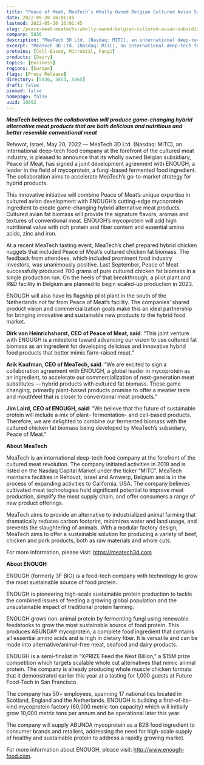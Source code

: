 ```yaml
---
title: "Peace of Meat, MeaTech’s Wholly Owned Belgian Cultured Avian Subsidiary Signs Strategic Agreement with ENOUGH, a Leader in the Field of Mycoprotein, to Accelerate Commercialization"
date: 2022-05-20 16:01:45
lastmod: 2022-05-20 16:01:45
slug: /peace-meat-meatechs-wholly-owned-belgian-cultured-avian-subsidiary-signs-strategic
company: 5836
description: "MeaTech 3D Ltd. (Nasdaq: MITC), an international deep-tech food company at the forefront of the cultured meat industry, is pleased to announce that its wholly owned Belgian subsidiary, Peace of Meat, has signed a joint development agreement with ENOUGH, a leader in the field of mycoprotein, a fungi-based fermented food ingredient."
excerpt: "MeaTech 3D Ltd. (Nasdaq: MITC), an international deep-tech food company at the forefront of the cultured meat industry, is pleased to announce that its wholly owned Belgian subsidiary, Peace of Meat, has signed a joint development agreement with ENOUGH, a leader in the field of mycoprotein, a fungi-based fermented food ingredient."
proteins: [Cell-Based, Microbial, Fungi]
products: [Dairy]
topics: [Business]
regions: [Europe]
flags: [Press Release]
directory: [5836, 5853, 5865]
draft: false
pinned: false
homepage: false
uuid: 10892
---
```

<p><em><strong>MeaTech believes the collaboration will produce game-changing hybrid alternative meat products that are both delicious and nutritious and better resemble conventional meat</strong></em></p>
<p>Rehovot, Israel, May 20, 2022 — MeaTech 3D Ltd. (Nasdaq: MITC), an international deep-tech food company at the forefront of the cultured meat industry, is pleased to announce that its wholly owned Belgian subsidiary, Peace of Meat, has signed a joint development agreement with ENOUGH, a leader in the field of mycoprotein, a fungi-based fermented food ingredient. The collaboration aims to accelerate MeaTech’s go-to-market strategy for hybrid products.</p>
<p>This innovative initiative will combine Peace of Meat’s unique expertise in cultured avian development with ENOUGH’s cutting-edge mycoprotein ingredient to create game-changing hybrid alternative meat products. Cultured avian fat biomass will provide the signature flavors, aromas and textures of conventional meat. ENOUGH’s mycoprotein will add high nutritional value with rich protein and fiber content and essential amino acids, zinc and iron.</p>
<p>At a recent MeaTech tasting event, MeaTech’s chef prepared hybrid chicken nuggets that included Peace of Meat’s cultured chicken fat biomass. The feedback from attendees, which included prominent food industry investors, was unanimously positive. Last September, Peace of Meat successfully produced 700 grams of pure cultured chicken fat biomass in a single production run. On the heels of that breakthrough, a pilot plant and R&D facility in Belgium are planned to begin scaled-up production in 2023.</p>
<p>ENOUGH will also have its flagship pilot plant in the south of the Netherlands not far from Peace of Meat’s facility. The companies’ shared product vision and commercialization goals make this an ideal partnership for bringing innovative and sustainable new products to the hybrid food market.</p>
<p><strong>Dirk von Heinrichshorst, CEO of Peace of Meat, said</strong>: “This joint venture with ENOUGH is a milestone toward advancing our vision to use cultured fat biomass as an ingredient for developing delicious and innovative hybrid food products that better mimic farm-raised meat.”</p>
<p><strong>Arik Kaufman, CEO of MeaTech, said</strong>: “We are excited to sign a collaboration agreement with ENOUGH, a global leader in mycoprotein as an ingredient, to accelerate our commercialization of next-generation meat substitutes — hybrid products with cultured fat biomass. These game changing, primarily plant-based products promise to offer a meatier taste and mouthfeel that is closer to conventional meat products.”</p>
<p><strong>Jim Laird, CEO of ENOUGH, said</strong>: “We believe that the future of sustainable protein will include a mix of plant- fermentation- and cell-based products. Therefore, we are delighted to combine our fermented biomass with the cultured chicken fat biomass being developed by MeaTech’s subsidiary, Peace of Meat.”</p>
<p><strong>About MeaTech</strong></p>
<p>MeaTech is an international deep-tech food company at the forefront of the cultured meat revolution. The company initiated activities in 2019 and is listed on the Nasdaq Capital Market under the ticker “MITC”. MeaTech maintains facilities in Rehovot, Israel and Antwerp, Belgium and is in the process of expanding activities to California, USA. The company believes cultivated meat technologies hold significant potential to improve meat production, simplify the meat supply chain, and offer consumers a range of new product offerings.</p>
<p>MeaTech aims to provide an alternative to industrialized animal farming that dramatically reduces carbon footprint, minimizes water and land usage, and prevents the slaughtering of animals. With a modular factory design, MeaTech aims to offer a sustainable solution for producing a variety of beef, chicken and pork products, both as raw materials and whole cuts.</p>
<p>For more information, please visit: <a href="https://meatech3d.com">https://meatech3d.com</a></p>
<p><strong>About ENOUGH</strong></p>
<p>ENOUGH (formerly 3F BIO) is a food-tech company with technology to grow the most sustainable source of food protein.</p>
<p>ENOUGH is pioneering high-scale sustainable protein production to tackle the combined issues of feeding a growing global population and the unsustainable impact of traditional protein farming.</p>
<p>ENOUGH grows non-animal protein by fermenting fungi using renewable feedstocks to grow the most sustainable source of food protein. This produces ABUNDA® mycoprotein, a complete food ingredient that contains all essential amino acids and is high in dietary fiber. It is versatile and can be made into alternative/animal-free meat, seafood and dairy products.</p>
<p>ENOUGH is a semi-finalist in “XPRIZE Feed the Next Billion,” a $15M prize competition which targets scalable whole cut alternatives that mimic animal protein. The company is already producing whole muscle chicken formats that it demonstrated earlier this year at a tasting for 1,000 guests at Future Food-Tech in San Francisco.</p>
<p>The company has 50+ employees, spanning 17 nationalities located in Scotland, England and the Netherlands. ENOUGH is building a first-of-its-kind mycoprotein factory (60,000 metric-ton capacity) which will initially grow 10,000 metric tons per annum and be operational later this year.</p>
<p>The company will supply ABUNDA mycoprotein as a B2B food ingredient to consumer brands and retailers, addressing the need for high-scale supply of healthy and sustainable protein to address a rapidly growing market.</p>
<p>For more information about ENOUGH, please visit: <a href="http://www.enough-food.com">http://www.enough-food.com</a>. </p>
